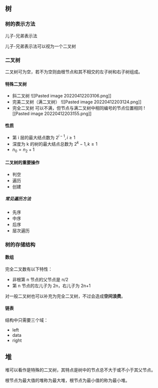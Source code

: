 ## 树

### 树的表示方法

儿子-兄弟表示法

儿子-兄弟表示法可以视为一个二叉树

### 二叉树

二叉树可为空，若不为空则由根节点和其不相交的左子树和右子树组成。

#### 特殊二叉树

- 斜二叉树
  ![[Pasted image 20220412203106.png]]
- 完美二叉树（满二叉树）
  ![[Pasted image 20220412203124.png]]
- 完全二叉树
  可以不满，但节点与满二叉树中相同编号的节点位置相同
  ![[Pasted image 20220412203155.png]]

#### 性质

- 第 i 层的最大结点数为 $2^{i-1}, i\ge 1$
- 深度为 k 的树的最大结点总数为 $2^k -1, k\ge 1$
- $n_0 = n_2 + 1$

#### 二叉树的重要操作

- 判空
- 遍历
- 创建

##### 常见遍历方法

- 先序
- 中序
- 后序
- 层次遍历

### 树的存储结构

#### 数组

完全二叉数有以下特性：
- 非根第 n 节点的父节点是 n/2
- 第 n 节点的左儿子为 2n，右儿子为 2n+1

对一般二叉树也可以补充为完全二叉树，不过会造成**空间浪费**。

#### 链表

结构中只需要三个域：
- left
- data
- right

## 堆

堆可以看作是特殊的二叉树，其特点是树中的节点总不大于或不小于其父节点。

根节点为最大值的堆称为最大堆，根节点为最小值的称为最小堆。
